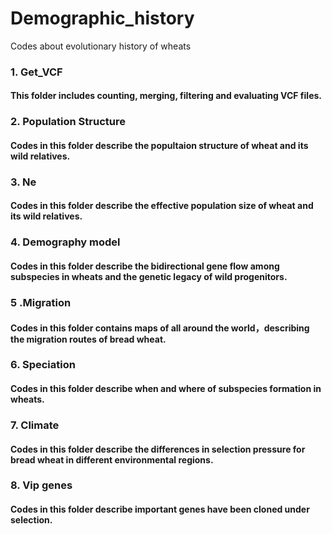 # Demographic_history
Codes about evolutionary history of wheats

### 1. Get_VCF
#### This folder includes counting, merging, filtering and evaluating VCF files.

### 2. Population Structure
#### Codes in this folder describe the popultaion structure of wheat and its wild relatives.

### 3. Ne
#### Codes in this folder describe the effective population size of wheat and its wild relatives.

### 4. Demography model
#### Codes in this folder describe the bidirectional gene flow among subspecies in wheats and the genetic legacy of wild progenitors.

### 5 .Migration
#### Codes in this folder contains maps of all around the world，describing the migration routes of bread wheat.

### 6. Speciation
#### Codes in this folder describe when and where of subspecies formation in wheats.

### 7. Climate
#### Codes in this folder describe the differences in selection pressure for bread wheat in different environmental regions.

### 8. Vip genes
#### Codes in this folder describe important genes have been cloned under selection.
